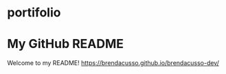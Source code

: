 # portifolio

# My GitHub README

Welcome to my README!
https://brendacusso.github.io/brendacusso-dev/
